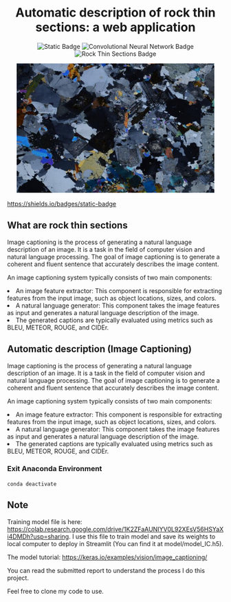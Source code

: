 <h1 align="center">Automatic description of rock thin sections: a web application</h1>

<div align="center">
<img src="https://img.shields.io/badge/Transformer-blue?link=https%3A%2F%2Farxiv.org%2Fabs%2F1706.03762" alt="Static Badge">
<img src="https://img.shields.io/badge/Convolutional%20Neural%20Network-green" alt="Convolutional Neural Network Badge">
<img src="https://img.shields.io/badge/Rock%20Thin%20Sections-red" alt="Rock Thin Sections Badge">
  
</div>

<p align="center">
  <img width="460" height="300" src="https://github.com/stalyn314/Thin_Section/blob/main/tested_image/T_08495.jpg?raw=true">
</p>


https://shields.io/badges/static-badge


## What are rock thin sections
<p>Image captioning is the process of generating a natural language description of an image. It is a task in the field of computer vision and natural language processing. The goal of image captioning is to generate a coherent and fluent sentence that accurately describes the image content.</p>

An image captioning system typically consists of two main components:

<li>An image feature extractor: This component is responsible for extracting features from the input image, such as object locations, sizes, and colors.

<li>A natural language generator: This component takes the image features as input and generates a natural language description of the image.</li>

<li>The generated captions are typically evaluated using metrics such as BLEU, METEOR, ROUGE, and CIDEr.</li>

## Automatic description (Image Captioning)

<p>Image captioning is the process of generating a natural language description of an image. It is a task in the field of computer vision and natural language processing. The goal of image captioning is to generate a coherent and fluent sentence that accurately describes the image content.</p>

An image captioning system typically consists of two main components:

<li>An image feature extractor: This component is responsible for extracting features from the input image, such as object locations, sizes, and colors.

<li>A natural language generator: This component takes the image features as input and generates a natural language description of the image.</li>

<li>The generated captions are typically evaluated using metrics such as BLEU, METEOR, ROUGE, and CIDEr.</li>

### Exit Anaconda Environment

```
conda deactivate
```
## Note
Training model file is here: https://colab.research.google.com/drive/1K2ZFaAUNIYV0L92XEsV56HSYaXi4DMDh?usp=sharing. I use this file to train model and save its weights to local computer to deploy in Streamlit (You can find it at model/model_IC.h5).

The model tutorial: https://keras.io/examples/vision/image_captioning/

You can read the submitted report to understand the process I do this project.

Feel free to clone my code to use.

